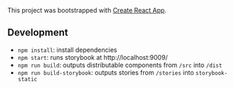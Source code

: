 This project was bootstrapped with [Create React App](https://github.com/facebook/create-react-app).

## Development

- `npm install`: install dependencies
- `npm start`: runs storybook at http://localhost:9009/
- `npm run build`: outputs distributable components from `/src` into `/dist`
- `npm run build-storybook`: outputs stories from `/stories` into `storybook-static`
